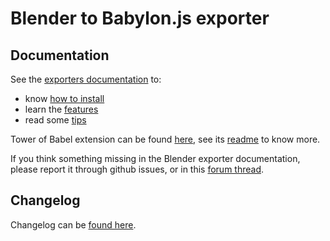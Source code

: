 # Blender to Babylon.js exporter

## Documentation
See the [exporters documentation](http://doc.babylonjs.com/exporters) to:

- know [how to install](http://doc.babylonjs.com/resources/blender#installation) 
- learn the [features](http://doc.babylonjs.com/resources/blender#features)
- read some [tips](http://doc.babylonjs.com/resources/blender_tips)

Tower of Babel extension can be found [here](https://github.com/BabylonJS/Extensions/tree/master/QueuedInterpolation/Blender), see its [readme](https://github.com/BabylonJS/Extensions/blob/master/QueuedInterpolation/Blender/README.md) to know more.

If you think something missing in the Blender exporter documentation, please report it through github issues, or in this [forum thread](http://www.html5gamedevs.com/topic/36596-blender-exporter-doc-needs-feedback/).

## Changelog

Changelog can be [found here](https://github.com/BabylonJS/Exporters/blob/master/Blender/changelog.md).

